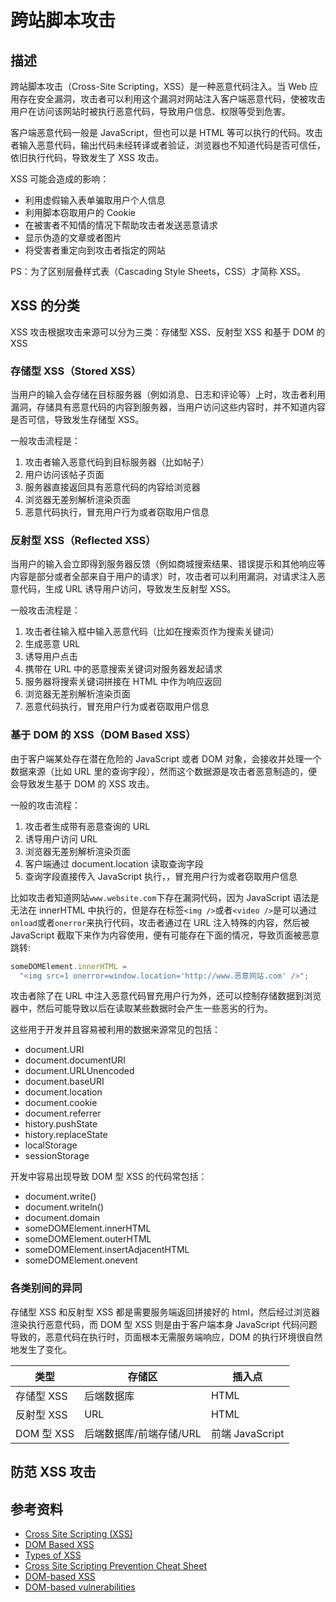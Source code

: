 # 跨站脚本攻击

## 描述

跨站脚本攻击（Cross-Site Scripting，XSS）是一种恶意代码注入。当 Web 应用存在安全漏洞，攻击者可以利用这个漏洞对网站注入客户端恶意代码，使被攻击用户在访问该网站时被执行恶意代码，导致用户信息、权限等受到危害。

客户端恶意代码一般是 JavaScript，但也可以是 HTML 等可以执行的代码。攻击者输入恶意代码，输出代码未经转译或者验证，浏览器也不知道代码是否可信任，依旧执行代码，导致发生了 XSS 攻击。

XSS 可能会造成的影响：

- 利用虚假输入表单骗取用户个人信息
- 利用脚本窃取用户的 Cookie
- 在被害者不知情的情况下帮助攻击者发送恶意请求
- 显示伪造的文章或者图片
- 将受害者重定向到攻击者指定的网站

PS：为了区别层叠样式表（Cascading Style Sheets，CSS）才简称 XSS。

## XSS 的分类

XSS 攻击根据攻击来源可以分为三类：存储型 XSS、反射型 XSS 和基于 DOM 的 XSS

### 存储型 XSS（Stored XSS）

当用户的输入会存储在目标服务器（例如消息、日志和评论等）上时，攻击者利用漏洞，存储具有恶意代码的内容到服务器，当用户访问这些内容时，并不知道内容是否可信，导致发生存储型 XSS。

一般攻击流程是：

1. 攻击者输入恶意代码到目标服务器（比如帖子）
2. 用户访问该帖子页面
3. 服务器直接返回具有恶意代码的内容给浏览器
4. 浏览器无差别解析渲染页面
5. 恶意代码执行，冒充用户行为或者窃取用户信息

### 反射型 XSS（Reflected XSS）

当用户的输入会立即得到服务器反馈（例如商城搜索结果、错误提示和其他响应等内容是部分或者全部来自于用户的请求）时，攻击者可以利用漏洞，对请求注入恶意代码，生成 URL 诱导用户访问，导致发生反射型 XSS。

一般攻击流程是：

1. 攻击者往输入框中输入恶意代码（比如在搜索页作为搜索关键词）
2. 生成恶意 URL
3. 诱导用户点击
4. 携带在 URL 中的恶意搜索关键词对服务器发起请求
5. 服务器将搜索关键词拼接在 HTML 中作为响应返回
6. 浏览器无差别解析渲染页面
7. 恶意代码执行，冒充用户行为或者窃取用户信息

### 基于 DOM 的 XSS（DOM Based XSS）

由于客户端某处存在潜在危险的 JavaScript 或者 DOM 对象，会接收并处理一个数据来源（比如 URL 里的查询字段），然而这个数据源是攻击者恶意制造的，便会导致发生基于 DOM 的 XSS 攻击。

一般的攻击流程：

1. 攻击者生成带有恶意查询的 URL
2. 诱导用户访问 URL
3. 浏览器无差别解析渲染页面
4. 客户端通过 document.location 读取查询字段
5. 查询字段直接传入 JavaScript 执行，，冒充用户行为或者窃取用户信息

比如攻击者知道网站`www.website.com`下存在漏洞代码，因为 JavaScript 语法是无法在 innerHTML 中执行的，但是存在标签`<img />`或者`<video />`是可以通过`onload`或者`onerror`来执行代码，攻击者通过在 URL 注入特殊的内容，然后被 JavaScript 截取下来作为内容使用，便有可能存在下面的情况，导致页面被恶意跳转:

```js
someDOMElement.innerHTML =
  "<img src=1 onerror=window.location='http://www.恶意网站.com' />";
```

攻击者除了在 URL 中注入恶意代码冒充用户行为外，还可以控制存储数据到浏览器中，然后可能导致以后在读取某些数据时会产生一些恶劣的行为。

这些用于开发并且容易被利用的数据来源常见的包括：

- document.URI
- document.documentURI
- document.URLUnencoded
- document.baseURI
- document.location
- document.cookie
- document.referrer
- history.pushState
- history.replaceState
- localStorage
- sessionStorage

开发中容易出现导致 DOM 型 XSS 的代码常包括：

- document.write()
- document.writeln()
- document.domain
- someDOMElement.innerHTML
- someDOMElement.outerHTML
- someDOMElement.insertAdjacentHTML
- someDOMElement.onevent

### 各类别间的异同

存储型 XSS 和反射型 XSS 都是需要服务端返回拼接好的 html，然后经过浏览器渲染执行恶意代码，而 DOM 型 XSS 则是由于客户端本身 JavaScript 代码问题导致的，恶意代码在执行时，页面根本无需服务端响应，DOM 的执行环境很自然地发生了变化。

| 类型       | 存储区                  | 插入点          |
| ---------- | ----------------------- | --------------- |
| 存储型 XSS | 后端数据库              | HTML            |
| 反射型 XSS | URL                     | HTML            |
| DOM 型 XSS | 后端数据库/前端存储/URL | 前端 JavaScript |

## 防范 XSS 攻击

## 参考资料

- [Cross Site Scripting (XSS)](https://owasp.org/www-community/attacks/xss/#)
- [DOM Based XSS](https://owasp.org/www-community/attacks/DOM_Based_XSS)
- [Types of XSS](https://owasp.org/www-community/Types_of_Cross-Site_Scripting)
- [Cross Site Scripting Prevention Cheat Sheet](https://cheatsheetseries.owasp.org/cheatsheets/Cross_Site_Scripting_Prevention_Cheat_Sheet.html)
- [DOM-based XSS](https://portswigger.net/web-security/cross-site-scripting/dom-based)
- [DOM-based vulnerabilities](https://portswigger.net/web-security/dom-based)
